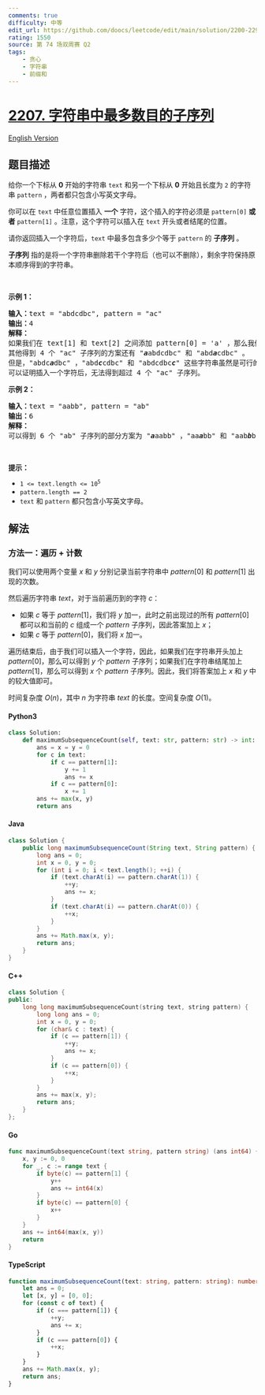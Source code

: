 ```yaml
---
comments: true
difficulty: 中等
edit_url: https://github.com/doocs/leetcode/edit/main/solution/2200-2299/2207.Maximize%20Number%20of%20Subsequences%20in%20a%20String/README.md
rating: 1550
source: 第 74 场双周赛 Q2
tags:
    - 贪心
    - 字符串
    - 前缀和
---
```


<!-- problem:start -->

# [2207. 字符串中最多数目的子序列](https://leetcode.cn/problems/maximize-number-of-subsequences-in-a-string)

[English Version](/solution/2200-2299/2207.Maximize%20Number%20of%20Subsequences%20in%20a%20String/README_EN.md)

## 题目描述

<!-- description:start -->

<p>给你一个下标从 <strong>0</strong>&nbsp;开始的字符串&nbsp;<code>text</code>&nbsp;和另一个下标从 <strong>0</strong>&nbsp;开始且长度为 <code>2</code>&nbsp;的字符串&nbsp;<code>pattern</code>&nbsp;，两者都只包含小写英文字母。</p>

<p>你可以在 <code>text</code>&nbsp;中任意位置插入 <strong>一个</strong> 字符，这个插入的字符必须是&nbsp;<code>pattern[0]</code>&nbsp;<b>或者</b>&nbsp;<code>pattern[1]</code>&nbsp;。注意，这个字符可以插入在 <code>text</code>&nbsp;开头或者结尾的位置。</p>

<p>请你返回插入一个字符后，<code>text</code>&nbsp;中最多包含多少个等于 <code>pattern</code>&nbsp;的 <strong>子序列</strong>&nbsp;。</p>

<p><strong>子序列</strong> 指的是将一个字符串删除若干个字符后（也可以不删除），剩余字符保持原本顺序得到的字符串。</p>

<p>&nbsp;</p>

<p><strong>示例 1：</strong></p>

<pre>
<b>输入：</b>text = "abdcdbc", pattern = "ac"
<b>输出：</b>4
<strong>解释：</strong>
如果我们在 text[1] 和 text[2] 之间添加 pattern[0] = 'a' ，那么我们得到 "ab<em><strong>a</strong></em>dcdbc" 。那么 "ac" 作为子序列出现 4 次。
其他得到 4 个 "ac" 子序列的方案还有 "<em><strong>a</strong></em>abdcdbc" 和 "abd<em><strong>a</strong></em>cdbc" 。
但是，"abdc<em><strong>a</strong></em>dbc" ，"abd<em><strong>c</strong></em>cdbc" 和 "abdcdbc<em><strong>c</strong></em>" 这些字符串虽然是可行的插入方案，但是只出现了 3 次 "ac" 子序列，所以不是最优解。
可以证明插入一个字符后，无法得到超过 4 个 "ac" 子序列。
</pre>

<p><strong>示例 2：</strong></p>

<pre>
<b>输入：</b>text = "aabb", pattern = "ab"
<b>输出：</b>6
<strong>解释：</strong>
可以得到 6 个 "ab" 子序列的部分方案为 "<em><strong>a</strong></em>aabb" ，"aa<em><strong>a</strong></em>bb" 和 "aab<em><strong>b</strong></em>b" 。
</pre>

<p>&nbsp;</p>

<p><strong>提示：</strong></p>

<ul>
	<li><code>1 &lt;= text.length &lt;= 10<sup>5</sup></code></li>
	<li><code>pattern.length == 2</code></li>
	<li><code>text</code> 和&nbsp;<code>pattern</code>&nbsp;都只包含小写英文字母。</li>
</ul>

<!-- description:end -->

## 解法

<!-- solution:start -->

### 方法一：遍历 + 计数

我们可以使用两个变量 $x$ 和 $y$ 分别记录当前字符串中 $\textit{pattern}[0]$ 和 $\textit{pattern}[1]$ 出现的次数。

然后遍历字符串 $\textit{text}$，对于当前遍历到的字符 $c$：

-   如果 $c$ 等于 $\textit{pattern}[1]$，我们将 $y$ 加一，此时之前出现过的所有 $\textit{pattern}[0]$ 都可以和当前的 $c$ 组成一个 $\textit{pattern}$ 子序列，因此答案加上 $x$；
-   如果 $c$ 等于 $\textit{pattern}[0]$，我们将 $x$ 加一。

遍历结束后，由于我们可以插入一个字符，因此，如果我们在字符串开头加上 $\textit{pattern}[0]$，那么可以得到 $y$ 个 $\textit{pattern}$ 子序列；如果我们在字符串结尾加上 $\textit{pattern}[1]$，那么可以得到 $x$ 个 $\textit{pattern}$ 子序列。因此，我们将答案加上 $x$ 和 $y$ 中的较大值即可。

时间复杂度 $O(n)$，其中 $n$ 为字符串 $\textit{text}$ 的长度。空间复杂度 $O(1)$。

<!-- tabs:start -->

#### Python3

```python
class Solution:
    def maximumSubsequenceCount(self, text: str, pattern: str) -> int:
        ans = x = y = 0
        for c in text:
            if c == pattern[1]:
                y += 1
                ans += x
            if c == pattern[0]:
                x += 1
        ans += max(x, y)
        return ans
```

#### Java

```java
class Solution {
    public long maximumSubsequenceCount(String text, String pattern) {
        long ans = 0;
        int x = 0, y = 0;
        for (int i = 0; i < text.length(); ++i) {
            if (text.charAt(i) == pattern.charAt(1)) {
                ++y;
                ans += x;
            }
            if (text.charAt(i) == pattern.charAt(0)) {
                ++x;
            }
        }
        ans += Math.max(x, y);
        return ans;
    }
}
```

#### C++

```cpp
class Solution {
public:
    long long maximumSubsequenceCount(string text, string pattern) {
        long long ans = 0;
        int x = 0, y = 0;
        for (char& c : text) {
            if (c == pattern[1]) {
                ++y;
                ans += x;
            }
            if (c == pattern[0]) {
                ++x;
            }
        }
        ans += max(x, y);
        return ans;
    }
};
```

#### Go

```go
func maximumSubsequenceCount(text string, pattern string) (ans int64) {
	x, y := 0, 0
	for _, c := range text {
		if byte(c) == pattern[1] {
			y++
			ans += int64(x)
		}
		if byte(c) == pattern[0] {
			x++
		}
	}
	ans += int64(max(x, y))
	return
}
```

#### TypeScript

```ts
function maximumSubsequenceCount(text: string, pattern: string): number {
    let ans = 0;
    let [x, y] = [0, 0];
    for (const c of text) {
        if (c === pattern[1]) {
            ++y;
            ans += x;
        }
        if (c === pattern[0]) {
            ++x;
        }
    }
    ans += Math.max(x, y);
    return ans;
}
```

<!-- tabs:end -->

<!-- solution:end -->

<!-- problem:end -->
